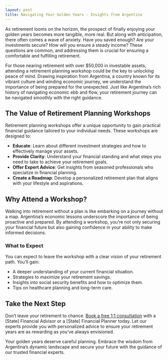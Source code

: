 ```yaml
---
layout: post
title: Navigating Your Golden Years - Insights from Argentina
---
```



As retirement looms on the horizon, the prospect of finally enjoying your golden years becomes more tangible, more real. But along with anticipation, there often comes a wave of anxiety. Have you saved enough? Are your investments secure? How will you ensure a steady income? These questions are common, and addressing them is crucial for ensuring a comfortable and fulfilling retirement.

For those nearing retirement with over $50,000 in investable assets, attending a retirement planning workshop could be the key to unlocking peace of mind. Drawing inspiration from Argentina, a country known for its vibrant culture and winding economic journey, we understand the importance of being prepared for the unexpected. Just like Argentina’s rich history of navigating economic ebb and flow, your retirement journey can be navigated smoothly with the right guidance.

## The Value of Retirement Planning Workshops

Retirement planning workshops offer a unique opportunity to gain practical financial guidance tailored to your individual needs. These workshops are designed to:

- **Educate**: Learn about different investment strategies and how to effectively manage your assets.
- **Provide Clarity**: Understand your financial standing and what steps you need to take to achieve your retirement goals.
- **Offer Expert Advice**: Get insights from seasoned professionals who specialize in financial planning.
- **Create a Roadmap**: Develop a personalized retirement plan that aligns with your lifestyle and aspirations.

## Why Attend a Workshop?

Walking into retirement without a plan is like embarking on a journey without a map. Argentina’s economic lessons underscore the importance of being proactive and prepared. By attending a workshop, you’re not only securing your financial future but also gaining confidence in your ability to make informed decisions.

### What to Expect

You can expect to leave the workshop with a clear vision of your retirement path. You’ll gain:

- A deeper understanding of your current financial situation.
- Strategies to maximize your retirement savings.
- Insights into social security benefits and how to optimize them.
- Tips on healthcare planning and long-term care.

## Take the Next Step

Don’t leave your retirement to chance. [Book a free 1:1 consultation](https://workshopsforretirement.com) with a [State] Financial Advisor or a [State] Financial Planner today. Let our experts provide you with personalized advice to ensure your retirement years are as rewarding as you’ve always envisioned. 

Your golden years deserve careful planning. Embrace the wisdom from Argentina’s dynamic landscape and secure your future with the guidance of our trusted financial experts.
